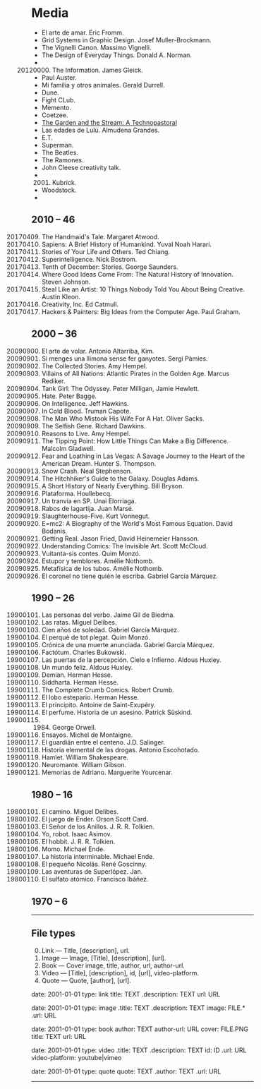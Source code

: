 
# Media


+ El arte de amar. Eric Fromm.
+ Grid Systems in Graphic Design. Josef Muller-Brockmann.
+ The Vignelli Canon. Massimo Vignelli.
+ The Design of Everyday Things. Donald A. Norman.
+ 20120000. The Information. James Gleick.
+ Paul Auster.
+ Mi familia y otros animales. Gerald Durrell.
+ Dune.
+ Fight CLub.
+ Memento.
+ Coetzee.
+ [The Garden and the Stream: A Technopastoral](https://hapgood.us/2015/10/17/the-garden-and-the-stream-a-technopastoral/)
+ Las edades de Lulú. Almudena Grandes.
+ E.T.
+ Superman.
+ The Beatles.
+ The Ramones.
+ John Cleese creativity talk.
+ 2001. Kubrick.
+ Woodstock.
+ 


## 2010 – 46

20170409. The Handmaid's Tale. Margaret Atwood.
20160401. Sapiens: A Brief History of Humankind. Yuval Noah Harari.
20151101. Stories of Your Life and Others. Ted Chiang.
20150901. Superintelligence. Nick Bostrom.
20150801. Tenth of December: Stories. George Saunders.
20150701. Where Good Ideas Come From: The Natural History of Innovation. Steven Johnson.
20150601. Steal Like an Artist: 10 Things Nobody Told You About Being Creative. Austin Kleon.
20150901. Creativity, Inc. Ed Catmull.
20130101. Hackers & Painters: Big Ideas from the Computer Age. Paul Graham.


## 2000 – 36

20090900. El arte de volar. Antonio Altarriba, Kim.
20070501. Si menges una llimona sense fer ganyotes. Sergi Pàmies.
20070101. The Collected Stories. Amy Hempel.
20060101. Villains of All Nations: Atlantic Pirates in the Golden Age. Marcus Rediker.
20060101. Tank Girl: The Odyssey.  Peter Milligan, Jamie Hewlett.
20060101. Hate. Peter Bagge.
20050101. On Intelligence. Jeff Hawkins.
20050101. In Cold Blood. Truman Capote.
20050101. The Man Who Mistook His Wife For A Hat. Oliver Sacks.
20050101. The Selfish Gene. Richard Dawkins.
20050101. Reasons to Live. Amy Hempel.
20050101. The Tipping Point: How Little Things Can Make a Big Difference. Malcolm Gladwell.
20050101. Fear and Loathing in Las Vegas: A Savage Journey to the Heart of the American Dream. Hunter S. Thompson.
20050101. Snow Crash. Neal Stephenson.
20050101. The Hitchhiker's Guide to the Galaxy. Douglas Adams.
20040101. A Short History of Nearly Everything. Bill Bryson.
20030201. Plataforma. Houllebecq.
20021101. Un tranvía en SP. Unai Elorriaga.
20020501. Rabos de lagartija. Juan Marsé.
20010101. Slaughterhouse-Five. Kurt Vonnegut.
20000101. E=mc2: A Biography of the World's Most Famous Equation. David Bodanis.
20000101. Getting Real. Jason Fried, David Heinemeier Hansson.
20000101. Understanding Comics: The Invisible Art. Scott McCloud.
20000101. Vuitanta-sis contes. Quim Monzó.
20000101. Estupor y temblores. Amélie Nothomb.
20000101. Metafísica de los tubos. Amélie Nothomb.
20000101. El coronel no tiene quién le escriba. Gabriel García Márquez.


## 1990 – 26

19900101. Las personas del verbo. Jaime Gil de Biedma.
19900101. Las ratas. Miguel Delibes.
19900101. Cien años de soledad. Gabriel García Márquez.
19900101. El perquè de tot plegat. Quim Monzó.
19900101. Crónica de una muerte anunciada. Gabriel García Márquez.
19900101. Factótum. Charles Bukowski.
19900101. Las puertas de la percepción. Cielo e Infierno. Aldous Huxley.
19900101. Un mundo feliz. Aldous Huxley.
19900101. Demian. Herman Hesse.
19900101. Siddharta. Herman Hesse.
19900101. The Complete Crumb Comics. Robert Crumb.
19900101. El lobo estepario. Herman Hesse.
19900101. El principito. Antoine de Saint-Exupéry.
19900101. El perfume. Historia de un asesino. Patrick Süskind.
19900101. 1984. George Orwell.
19900101. Ensayos. Michel de Montaigne.
19900101. El guardián entre el centeno. J.D. Salinger.
19900101. Historia elemental de las drogas. Antonio Escohotado.
19900101. Hamlet. William Shakespeare.
19900101. Neuromante. William Gibson.
19900101. Memorias de Adriano. Marguerite Yourcenar.


## 1980 – 16


19800101. El camino. Miguel Delibes.
19800101. El juego de Ender. Orson Scott Card.
19800101. El Señor de los Anillos. J. R. R. Tolkien.
19800101. Yo, robot. Isaac Asimov.
19800101. El hobbit. J. R. R. Tolkien.
19800101. Momo. Michael Ende.
19800101. La historia interminable. Michael Ende.
19800101. El pequeño Nicolás. René Goscinny.
19800101. Las aventuras de Superlópez. Jan.
19800101. El sulfato atómico. Francisco Ibáñez.


## 1970 – 6

---

## File types

0. Link — Title, [description], url.
0. Image — Image, [Title], [description], [url].
0. Book — Cover image, title, author, url, author-url.
0. Video — [Title], [description], id, [url], video-platform.
0. Quote — Quote, [author], [url].

date: 2001-01-01
type: link
title: TEXT
.description: TEXT
url: URL

date: 2001-01-01
type: image
.title: TEXT
.description: TEXT
image: FILE.*
.url: URL

date: 2001-01-01
type: book
author: TEXT
author-url: URL
cover: FILE.PNG
title: TEXT
url: URL

date: 2001-01-01
type: video
.title: TEXT
.description: TEXT
id: ID
.url: URL
video-platform: youtube|vimeo

date: 2001-01-01
type: quote
quote: TEXT
.author: TEXT
.url: URL


---
